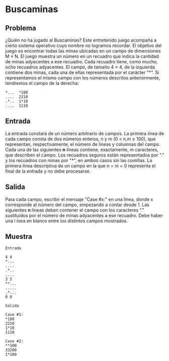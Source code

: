 # Buscaminas

## Problema


¿Quién no ha jugado al Buscaminas? Este entretenido juego acompaña a cierto sistema operativo cuyo nombre no logramos recordar. El objetivo del juego es encontrar todas las minas ubicadas en un campo de dimensiones M × N. 
El juego muestra un número en un recuadro que indica la cantidad de minas adyacentes a ese recuadro. Cada recuadro tiene, como mucho, ocho recuadros adyacentes. El campo, de tamaño 4 × 4, de la izquierda contiene dos minas, cada una de ellas representada por el carácter "*". Si representamos el mismo campo con los números descritos anteriormente, tendremos el campo de la derecha: 

````
*...  *100 
....  2210 
.*..  1*10 
....  1110 
````


## Entrada 
La entrada constará de un número arbitrario de campos. La primera línea de cada campo consta de dos números enteros, n y m (0 < n,m ≤ 100), que representan, respectivamente, el número de líneas y columnas del campo. Cada una de las siguientes **n** líneas contiene, exactamente, m caracteres, que describen el campo. 
Los recuadros seguros están representados por "." y los recuadros con minas por "*", en ambos casos sin las comillas. La primera línea descriptiva de un campo en la que n = m = 0 representa el final de la entrada y no debe procesarse. 

## Salida 

Para cada campo, escribir el mensaje "Case #x:" en una línea, donde x corresponde al número del campo, empezando a contar desde 1. Las siguientes **n** líneas deben contener el campo con los caracteres “.” sustituidos por el número de minas adyacentes a ese recuadro. Debe haber una l ́ınea en blanco entre los distintos campos mostrados. 

## Muestra
```
Entrada

4 4 
*... 
.... 
.*.. 
.... 
3 5 
**... 
..... 
.*... 
0 0 

Salida 

Case #1:
*100
2210
1*10
1110 

Case #2:
**100
33200
1*100

```
